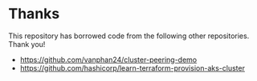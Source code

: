 # Thanks

This repository has borrowed code from the following other repositories. Thank you!

- https://github.com/vanphan24/cluster-peering-demo
- https://github.com/hashicorp/learn-terraform-provision-aks-cluster
